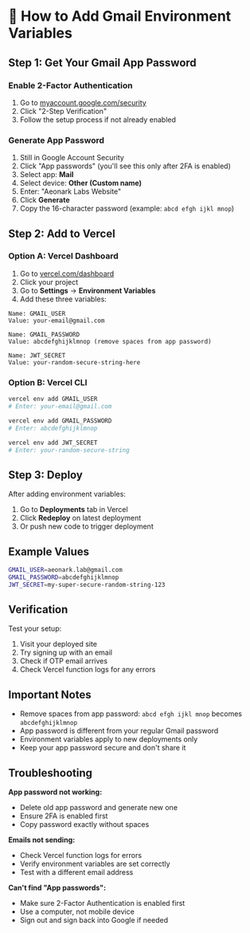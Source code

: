 # 📧 How to Add Gmail Environment Variables

## Step 1: Get Your Gmail App Password

### Enable 2-Factor Authentication
1. Go to [myaccount.google.com/security](https://myaccount.google.com/security)
2. Click "2-Step Verification" 
3. Follow the setup process if not already enabled

### Generate App Password
1. Still in Google Account Security
2. Click "App passwords" (you'll see this only after 2FA is enabled)
3. Select app: **Mail**
4. Select device: **Other (Custom name)**
5. Enter: "Aeonark Labs Website"
6. Click **Generate**
7. Copy the 16-character password (example: `abcd efgh ijkl mnop`)

## Step 2: Add to Vercel

### Option A: Vercel Dashboard
1. Go to [vercel.com/dashboard](https://vercel.com/dashboard)
2. Click your project
3. Go to **Settings** → **Environment Variables**
4. Add these three variables:

```
Name: GMAIL_USER
Value: your-email@gmail.com

Name: GMAIL_PASSWORD  
Value: abcdefghijklmnop (remove spaces from app password)

Name: JWT_SECRET
Value: your-random-secure-string-here
```

### Option B: Vercel CLI
```bash
vercel env add GMAIL_USER
# Enter: your-email@gmail.com

vercel env add GMAIL_PASSWORD
# Enter: abcdefghijklmnop

vercel env add JWT_SECRET
# Enter: your-random-secure-string
```

## Step 3: Deploy

After adding environment variables:
1. Go to **Deployments** tab in Vercel
2. Click **Redeploy** on latest deployment
3. Or push new code to trigger deployment

## Example Values

```bash
GMAIL_USER=aeonark.lab@gmail.com
GMAIL_PASSWORD=abcdefghijklmnop
JWT_SECRET=my-super-secure-random-string-123
```

## Verification

Test your setup:
1. Visit your deployed site
2. Try signing up with an email
3. Check if OTP email arrives
4. Check Vercel function logs for any errors

## Important Notes

- Remove spaces from app password: `abcd efgh ijkl mnop` becomes `abcdefghijklmnop`
- App password is different from your regular Gmail password
- Environment variables apply to new deployments only
- Keep your app password secure and don't share it

## Troubleshooting

**App password not working:**
- Delete old app password and generate new one
- Ensure 2FA is enabled first
- Copy password exactly without spaces

**Emails not sending:**
- Check Vercel function logs for errors
- Verify environment variables are set correctly
- Test with a different email address

**Can't find "App passwords":**
- Make sure 2-Factor Authentication is enabled first
- Use a computer, not mobile device
- Sign out and sign back into Google if needed